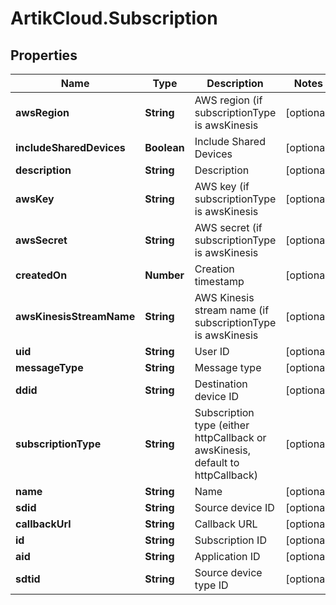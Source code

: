 # ArtikCloud.Subscription

## Properties
Name | Type | Description | Notes
------------ | ------------- | ------------- | -------------
**awsRegion** | **String** | AWS region (if subscriptionType is awsKinesis | [optional] 
**includeSharedDevices** | **Boolean** | Include Shared Devices | [optional] 
**description** | **String** | Description | [optional] 
**awsKey** | **String** | AWS key (if subscriptionType is awsKinesis | [optional] 
**awsSecret** | **String** | AWS secret (if subscriptionType is awsKinesis | [optional] 
**createdOn** | **Number** | Creation timestamp | [optional] 
**awsKinesisStreamName** | **String** | AWS Kinesis stream name (if subscriptionType is awsKinesis | [optional] 
**uid** | **String** | User ID | [optional] 
**messageType** | **String** | Message type | [optional] 
**ddid** | **String** | Destination device ID | [optional] 
**subscriptionType** | **String** | Subscription type (either httpCallback or awsKinesis, default to httpCallback) | [optional] 
**name** | **String** | Name | [optional] 
**sdid** | **String** | Source device ID | [optional] 
**callbackUrl** | **String** | Callback URL | [optional] 
**id** | **String** | Subscription ID | [optional] 
**aid** | **String** | Application ID | [optional] 
**sdtid** | **String** | Source device type ID | [optional] 



